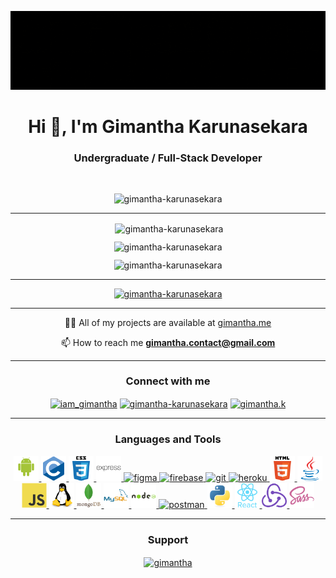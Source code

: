 ![logo](https://github.com/Gimantha-Karunasekara/Gimantha-Karunasekara/blob/main/Linkedin%20-%20Gimantha%20Karunasekara.gif?raw=true)
<h1 align="center">Hi 👋, I'm Gimantha Karunasekara</h1>
<h3 align="center">Undergraduate / Full-Stack Developer</h3>
<br>
<p align="center"> <img src="https://komarev.com/ghpvc/?username=gimantha-karunasekara&label=Profile%20views&color=9745f5&style=flat" alt="gimantha-karunasekara" /> </p>

<hr class="rounded">


<p align="center" style="margin:10px">&nbsp;<img align="center" src="https://github-readme-stats.vercel.app/api?username=gimantha-karunasekara&show_icons=true&locale=en&theme=midnight-purple" alt="gimantha-karunasekara" /></p>

<p  align="center"style="margin:10px"><img align="center" src="https://github-readme-streak-stats.herokuapp.com/?user=gimantha-karunasekara&theme=midnight-purple" alt="gimantha-karunasekara" /></p>

<p align="center" style="margin:10px"><img align="center" src="https://github-readme-stats.vercel.app/api/top-langs?username=gimantha-karunasekara&show_icons=true&locale=en&layout=compact&theme=midnight-purple" alt="gimantha-karunasekara" /></p>

<hr class="rounded">

<p align="center" > <a href="https://github.com/ryo-ma/github-profile-trophy"><img src="https://github-profile-trophy.vercel.app/?username=gimantha-karunasekara" alt="gimantha-karunasekara" /></a></p>

<hr class="rounded">

<div align="center">

👨‍💻 All of my projects are available at [gimantha.me](https://www.gimantha.me/)

📫 How to reach me **gimantha.contact@gmail.com**
</div>

<hr class="rounded">

<h3 align="center"><b>Connect with me</b></h3>
<p align="center">
<a href="https://twitter.com/iam_gimantha" target="blank"><img align="center" src="https://raw.githubusercontent.com/codemaker2015/github-profile-readme-generator/master/src/images/icons/Social/twitter.svg" alt="iam_gimantha" height="30" width="40" /></a>
<a href="https://linkedin.com/in/gimantha-karunasekara" target="blank"><img align="center" src="https://raw.githubusercontent.com/codemaker2015/github-profile-readme-generator/master/src/images/icons/Social/linked-in-alt.svg" alt="gimantha-karunasekara" height="30" width="40" /></a>
<a href="https://instagram.com/gimantha.k" target="blank"><img align="center" src="https://raw.githubusercontent.com/codemaker2015/github-profile-readme-generator/master/src/images/icons/Social/instagram.svg" alt="gimantha.k" height="30" width="40" /></a>
</p>

<hr class="rounded">

<h3 align="center"><b>Languages and Tools</b></h3>
<p align="center"> <a href="https://developer.android.com" target="_blank" rel="noreferrer"> <img src="https://raw.githubusercontent.com/devicons/devicon/master/icons/android/android-original-wordmark.svg" alt="android" width="40" height="40"/> </a> <a href="https://www.cprogramming.com/" target="_blank" rel="noreferrer"> <img src="https://raw.githubusercontent.com/devicons/devicon/master/icons/c/c-original.svg" alt="c" width="40" height="40"/> </a> <a href="https://www.w3schools.com/css/" target="_blank" rel="noreferrer"> <img src="https://raw.githubusercontent.com/devicons/devicon/master/icons/css3/css3-original-wordmark.svg" alt="css3" width="40" height="40"/> </a> <a href="https://expressjs.com" target="_blank" rel="noreferrer"> <img src="https://raw.githubusercontent.com/devicons/devicon/master/icons/express/express-original-wordmark.svg" alt="express" width="40" height="40"/> </a> <a href="https://www.figma.com/" target="_blank" rel="noreferrer"> <img src="https://www.vectorlogo.zone/logos/figma/figma-icon.svg" alt="figma" width="40" height="40"/> </a> <a href="https://firebase.google.com/" target="_blank" rel="noreferrer"> <img src="https://www.vectorlogo.zone/logos/firebase/firebase-icon.svg" alt="firebase" width="40" height="40"/> </a> <a href="https://git-scm.com/" target="_blank" rel="noreferrer"> <img src="https://www.vectorlogo.zone/logos/git-scm/git-scm-icon.svg" alt="git" width="40" height="40"/> </a> <a href="https://heroku.com" target="_blank" rel="noreferrer"> <img src="https://www.vectorlogo.zone/logos/heroku/heroku-icon.svg" alt="heroku" width="40" height="40"/> </a> <a href="https://www.w3.org/html/" target="_blank" rel="noreferrer"> <img src="https://raw.githubusercontent.com/devicons/devicon/master/icons/html5/html5-original-wordmark.svg" alt="html5" width="40" height="40"/> </a> <a href="https://www.java.com" target="_blank" rel="noreferrer"> <img src="https://raw.githubusercontent.com/devicons/devicon/master/icons/java/java-original.svg" alt="java" width="40" height="40"/> </a> <a href="https://developer.mozilla.org/en-US/docs/Web/JavaScript" target="_blank" rel="noreferrer"> <img src="https://raw.githubusercontent.com/devicons/devicon/master/icons/javascript/javascript-original.svg" alt="javascript" width="40" height="40"/> </a> <a href="https://www.linux.org/" target="_blank" rel="noreferrer"> <img src="https://raw.githubusercontent.com/devicons/devicon/master/icons/linux/linux-original.svg" alt="linux" width="40" height="40"/> </a> <a href="https://www.mongodb.com/" target="_blank" rel="noreferrer"> <img src="https://raw.githubusercontent.com/devicons/devicon/master/icons/mongodb/mongodb-original-wordmark.svg" alt="mongodb" width="40" height="40"/> </a> <a href="https://www.mysql.com/" target="_blank" rel="noreferrer"> <img src="https://raw.githubusercontent.com/devicons/devicon/master/icons/mysql/mysql-original-wordmark.svg" alt="mysql" width="40" height="40"/> </a> <a href="https://nodejs.org" target="_blank" rel="noreferrer"> <img src="https://raw.githubusercontent.com/devicons/devicon/master/icons/nodejs/nodejs-original-wordmark.svg" alt="nodejs" width="40" height="40"/> </a> <a href="https://postman.com" target="_blank" rel="noreferrer"> <img src="https://www.vectorlogo.zone/logos/getpostman/getpostman-icon.svg" alt="postman" width="40" height="40"/> </a> <a href="https://www.python.org" target="_blank" rel="noreferrer"> <img src="https://raw.githubusercontent.com/devicons/devicon/master/icons/python/python-original.svg" alt="python" width="40" height="40"/> </a> <a href="https://reactjs.org/" target="_blank" rel="noreferrer"> <img src="https://raw.githubusercontent.com/devicons/devicon/master/icons/react/react-original-wordmark.svg" alt="react" width="40" height="40"/> </a> <a href="https://redux.js.org" target="_blank" rel="noreferrer"> <img src="https://raw.githubusercontent.com/devicons/devicon/master/icons/redux/redux-original.svg" alt="redux" width="40" height="40"/> </a> <a href="https://sass-lang.com" target="_blank" rel="noreferrer"> <img src="https://raw.githubusercontent.com/devicons/devicon/master/icons/sass/sass-original.svg" alt="sass" width="40" height="40"/> </a> </p>

<hr class="rounded">

<h3 align="center"><b>Support</b></h3>
<p align="center"><a href="https://www.buymeacoffee.com/gimantha"> <img align="center" src="https://cdn.buymeacoffee.com/buttons/v2/default-yellow.png" height="50" width="210" alt="gimantha" /></a></p>


